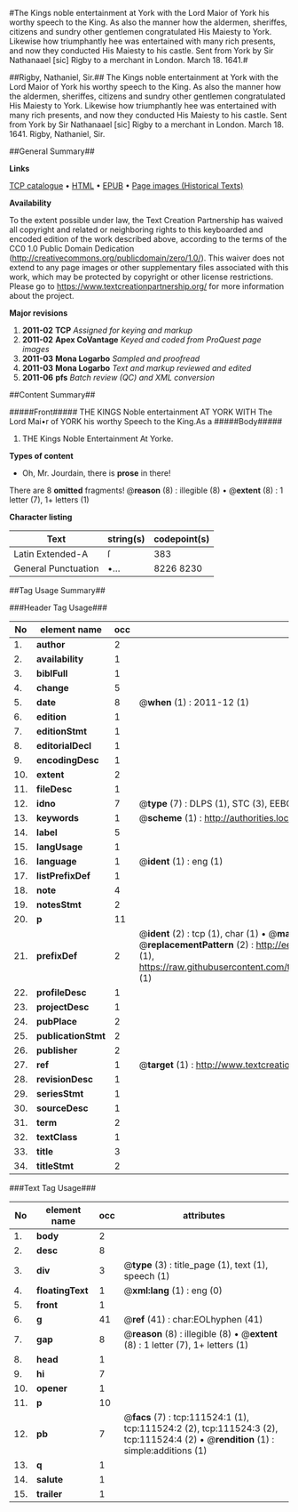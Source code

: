 #The Kings noble entertainment at York with the Lord Maior of York his worthy speech to the King. As also the manner how the aldermen, sheriffes, citizens and sundry other gentlemen congratulated His Maiesty to York. Likewise how triumphantly hee was entertained with many rich presents, and now they conducted His Maiesty to his castle. Sent from York by Sir Nathanaael [sic] Rigby to a merchant in London. March 18. 1641.#

##Rigby, Nathaniel, Sir.##
The Kings noble entertainment at York with the Lord Maior of York his worthy speech to the King. As also the manner how the aldermen, sheriffes, citizens and sundry other gentlemen congratulated His Maiesty to York. Likewise how triumphantly hee was entertained with many rich presents, and now they conducted His Maiesty to his castle. Sent from York by Sir Nathanaael [sic] Rigby to a merchant in London. March 18. 1641.
Rigby, Nathaniel, Sir.

##General Summary##

**Links**

[TCP catalogue](http://www.ota.ox.ac.uk/tcp/)  • 
[HTML](http://tei.it.ox.ac.uk/tcp/Texts-HTML/free/A91/A91824.html)  • 
[EPUB](http://tei.it.ox.ac.uk/tcp/Texts-EPUB/free/A91/A91824.epub) • 
[Page images (Historical Texts)](https://historicaltexts.jisc.ac.uk/eebo-99859441e)

**Availability**

To the extent possible under law, the Text Creation Partnership has waived all copyright and related or neighboring rights to this keyboarded and encoded edition of the work described above, according to the terms of the CC0 1.0 Public Domain Dedication (http://creativecommons.org/publicdomain/zero/1.0/). This waiver does not extend to any page images or other supplementary files associated with this work, which may be protected by copyright or other license restrictions. Please go to https://www.textcreationpartnership.org/ for more information about the project.

**Major revisions**

1. __2011-02__ __TCP__ *Assigned for keying and markup*
1. __2011-02__ __Apex CoVantage__ *Keyed and coded from ProQuest page images*
1. __2011-03__ __Mona Logarbo__ *Sampled and proofread*
1. __2011-03__ __Mona Logarbo__ *Text and markup reviewed and edited*
1. __2011-06__ __pfs__ *Batch review (QC) and XML conversion*

##Content Summary##

#####Front#####
THE KINGS Noble entertainment AT YORK WITH The Lord Mai•r of YORK his worthy Speech to the King.As a
#####Body#####

1. THE Kings Noble Entertainment At Yorke.

**Types of content**

  * Oh, Mr. Jourdain, there is **prose** in there!

There are 8 **omitted** fragments! 
 @__reason__ (8) : illegible (8)  •  @__extent__ (8) : 1 letter (7), 1+ letters (1)

**Character listing**


|Text|string(s)|codepoint(s)|
|---|---|---|
|Latin Extended-A|ſ|383|
|General Punctuation|•…|8226 8230|

##Tag Usage Summary##

###Header Tag Usage###

|No|element name|occ|attributes|
|---|---|---|---|
|1.|__author__|2||
|2.|__availability__|1||
|3.|__biblFull__|1||
|4.|__change__|5||
|5.|__date__|8| @__when__ (1) : 2011-12 (1)|
|6.|__edition__|1||
|7.|__editionStmt__|1||
|8.|__editorialDecl__|1||
|9.|__encodingDesc__|1||
|10.|__extent__|2||
|11.|__fileDesc__|1||
|12.|__idno__|7| @__type__ (7) : DLPS (1), STC (3), EEBO-CITATION (1), PROQUEST (1), VID (1)|
|13.|__keywords__|1| @__scheme__ (1) : http://authorities.loc.gov/ (1)|
|14.|__label__|5||
|15.|__langUsage__|1||
|16.|__language__|1| @__ident__ (1) : eng (1)|
|17.|__listPrefixDef__|1||
|18.|__note__|4||
|19.|__notesStmt__|2||
|20.|__p__|11||
|21.|__prefixDef__|2| @__ident__ (2) : tcp (1), char (1)  •  @__matchPattern__ (2) : ([0-9\-]+):([0-9IVX]+) (1), (.+) (1)  •  @__replacementPattern__ (2) : http://eebo.chadwyck.com/downloadtiff?vid=$1&page=$2 (1), https://raw.githubusercontent.com/textcreationpartnership/Texts/master/tcpchars.xml#$1 (1)|
|22.|__profileDesc__|1||
|23.|__projectDesc__|1||
|24.|__pubPlace__|2||
|25.|__publicationStmt__|2||
|26.|__publisher__|2||
|27.|__ref__|1| @__target__ (1) : http://www.textcreationpartnership.org/docs/. (1)|
|28.|__revisionDesc__|1||
|29.|__seriesStmt__|1||
|30.|__sourceDesc__|1||
|31.|__term__|2||
|32.|__textClass__|1||
|33.|__title__|3||
|34.|__titleStmt__|2||


###Text Tag Usage###

|No|element name|occ|attributes|
|---|---|---|---|
|1.|__body__|2||
|2.|__desc__|8||
|3.|__div__|3| @__type__ (3) : title_page (1), text (1), speech (1)|
|4.|__floatingText__|1| @__xml:lang__ (1) : eng (0)|
|5.|__front__|1||
|6.|__g__|41| @__ref__ (41) : char:EOLhyphen (41)|
|7.|__gap__|8| @__reason__ (8) : illegible (8)  •  @__extent__ (8) : 1 letter (7), 1+ letters (1)|
|8.|__head__|1||
|9.|__hi__|7||
|10.|__opener__|1||
|11.|__p__|10||
|12.|__pb__|7| @__facs__ (7) : tcp:111524:1 (1), tcp:111524:2 (2), tcp:111524:3 (2), tcp:111524:4 (2)  •  @__rendition__ (1) : simple:additions (1)|
|13.|__q__|1||
|14.|__salute__|1||
|15.|__trailer__|1||
